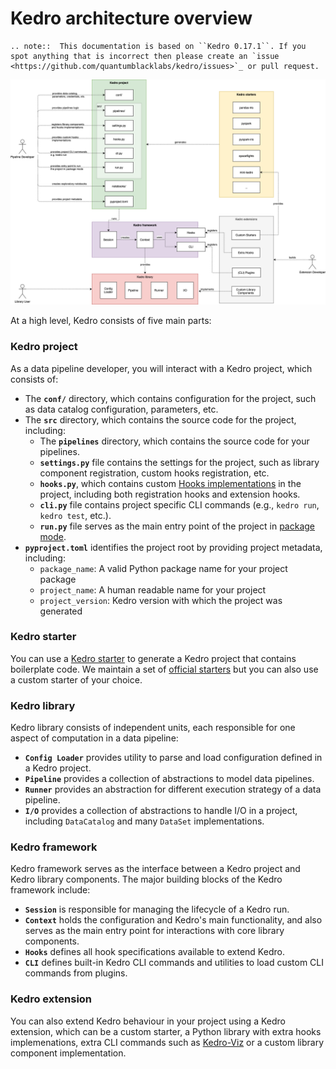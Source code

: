 # Kedro architecture overview

```eval_rst
.. note::  This documentation is based on ``Kedro 0.17.1``. If you spot anything that is incorrect then please create an `issue <https://github.com/quantumblacklabs/kedro/issues>`_ or pull request.
```

![Kedro architecture diagram](../meta/images/kedro_architecture.png)

At a high level, Kedro consists of five main parts:

### Kedro project

As a data pipeline developer, you will interact with a Kedro project, which consists of:

* The **`conf/`** directory, which contains configuration for the project, such as data catalog configuration, parameters, etc.
* The **`src`** directory, which contains the source code for the project, including:
  * The **`pipelines`**  directory, which contains the source code for your pipelines.
  * **`settings.py`** file contains the settings for the project, such as library component registration, custom hooks registration, etc.
  * **`hooks.py`**, which contains custom [Hooks implementations](../07_extend_kedro/02_hooks) in the project, including both registration hooks and extension hooks.
  * **`cli.py`** file contains project specific CLI commands (e.g., `kedro run`, `kedro test`, etc.).
  * **`run.py`** file serves as the main entry point of the project in [package mode](../03_tutorial/05_package_a_project.md#package-your-project).
* **`pyproject.toml`** identifies the project root by providing project metadata, including:
  * `package_name`: A valid Python package name for your project package
  * `project_name`: A human readable name for your project
  * `project_version`: Kedro version with which the project was generated

### Kedro starter

You can use a [Kedro starter](../02_get_started/06_starters) to generate a Kedro project that contains boilerplate  code. We maintain a set of [official starters](https://github.com/quantumblacklabs/kedro-starters/) but you can also use a custom starter of your choice.

### Kedro library

Kedro library consists of independent units, each responsible for one aspect of computation in a data pipeline:

* **`Config Loader`** provides utility to parse and load configuration defined in a Kedro project.
* **`Pipeline`** provides a collection of abstractions to model data pipelines.
* **`Runner`** provides an abstraction for different execution strategy of a data pipeline.
* **`I/O`** provides a collection of abstractions to handle I/O in a project, including `DataCatalog` and many `DataSet` implementations.

### Kedro framework

Kedro framework serves as the interface between a Kedro project and Kedro library components. The major building blocks of the Kedro framework include:

* **`Session`** is responsible for managing the lifecycle of a Kedro run.
* **`Context`** holds the configuration and Kedro's main functionality, and also serves as the main entry point for interactions with core library components.
* **`Hooks`** defines all hook specifications available to extend Kedro.
* **`CLI`** defines built-in Kedro CLI commands and utilities to load custom CLI commands from plugins.

### Kedro extension

You can also extend Kedro behaviour in your project using a Kedro extension, which can be a custom starter, a Python library with extra hooks implemenations, extra CLI commands such as [Kedro-Viz](https://github.com/quantumblacklabs/kedro-viz) or a custom library component implementation.
